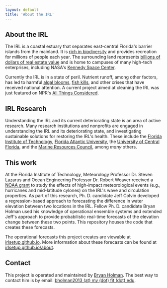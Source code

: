 ```yaml
---
layout: default
title: 'About the IRL'
---
```


## About the IRL
The IRL is a coastal estuary that separates east-central Florida's barrier islands from the mainland. It is [rich in biodiversity](http://www.sms.si.edu/irlspec/maps.htm) and provides recreation for millions of people each year. The surrounding land represents [billions of dollars of real estate value](http://www.floridatoday.com/story/news/local/environment/lagoon/2016/07/29/why-healthy-lagoon-worth-63-billion-local-economy/87651436/) and is home to campuses of many high-tech enterprises, including NASA's [Kennedy Space Center](https://www.kennedyspacecenter.com/).

Currently the IRL is in a state of peril. Nutrient runoff, among other factors, has led to harmful [algal blooms](http://fcir.org/2016/08/06/floridas-indian-river-lagoon-in-environmental-crisis/), [fish kills](http://www.cnn.com/2016/03/25/us/florida-fish-kill/), and other crises that have received national attention. A current project aimed at cleaning the IRL was just featured on NPR's [All Things Considered](http://www.npr.org/2017/04/27/525918318/florida-battles-with-tricky-removal-of-costly-muck-in-indian-river-lagoon).

## IRL Research
Understanding the IRL and its current deteriorating state is an area of active research. Many research institutions and nonprofits are engaged in understanding the IRL and its deteriorating state, and investigating sustainable solutions for restoring the IRL's health. These include the [Florida Institute of Technology](http://www.fit.edu/indian-river-lagoon/), [Florida Atlantic University](http://www.fau.edu/hboi/focus_indian_river_lagoon.php), the [University of Central Florida](http://today.ucf.edu/topic/indian-river-lagoon/), and the [Marine Resources Council](http://www.savetheirl.org/), among *many* others.

## This work
At the Florida Institute of Technology, Meteorology Professor Dr. Steven Lazarus and Ocean Engineering Professor Dr. Robert Weaver received a [NOAA grant](https://newsroom.fit.edu/2014/02/27/faculty-members-earn-453000-noaa-grant-to-improve-model-simulations-for-bodies-of-water-including-indian-river-lagoon/) to study the effects of high-impact meteorological events (e.g., hurricanes and mid-latitude cylones) on the IRL's wave and circulation properties. As part of this research, Ph. D. candidate Jeff Colvin developed a regression-based approach to forecasting the difference in water elevation between two locations in the IRL. Fellow Ph. D. candidate Bryan Holman used his knowledge of operational ensemble systems and extended Jeff's approach to provide probabilistic real-time forecasts of the elevation change between these two points. This repository houses the code that creates these forecasts.

The operational forecasts this project creates are viewable at [irlsetup.github.io](https://irlsetup.github.io). More information about these forecasts can be found at [irlsetup.github.io/about](https://irlsetup.github.io/about).

## Contact
This project is operated and maintained by [Bryan Holman](https://github.com/bhlmn). The best way to contact him is by email: [bholman2013 (at) my (dot) fit (dot) edu](mailto:bholman2013@my.fit.edu).
